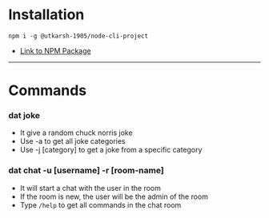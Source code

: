 # Installation

```
npm i -g @utkarsh-1905/node-cli-project

```
- [Link to NPM Package](https://github.com/utkarsh-1905/node-cli-project/packages/1517997)
---

 # Commands

 ### dat joke
 - It give a random chuck norris joke
 - Use -a to get all joke categories
 - Use -j [category] to get a joke from a specific category

 ### dat chat -u [username] -r [room-name]
 - It will start a chat with the user <username> in the room <room-name>
 - If the room is new, the user will be the admin of the room
 - Type `/help` to get all commands in the chat room